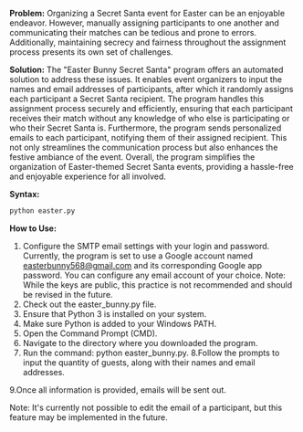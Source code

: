 **Problem:**
Organizing a Secret Santa event for Easter can be an enjoyable endeavor. However, manually assigning participants to one another and communicating their matches can be tedious and prone to errors. Additionally, maintaining secrecy and fairness throughout the assignment process presents its own set of challenges.

**Solution:**
The "Easter Bunny Secret Santa" program offers an automated solution to address these issues. It enables event organizers to input the names and email addresses of participants, after which it randomly assigns each participant a Secret Santa recipient. The program handles this assignment process securely and efficiently, ensuring that each participant receives their match without any knowledge of who else is participating or who their Secret Santa is. Furthermore, the program sends personalized emails to each participant, notifying them of their assigned recipient. This not only streamlines the communication process but also enhances the festive ambiance of the event. Overall, the program simplifies the organization of Easter-themed Secret Santa events, providing a hassle-free and enjoyable experience for all involved.

**Syntax:**
```bash
python easter.py
```

**How to Use:**

1. Configure the SMTP email settings with your login and password. Currently, the program is set to use a Google account named easterbunny568@gmail.com and its corresponding Google app password. You can configure any email account of your choice. Note: While the keys are public, this practice is not recommended and should be revised in the future.
2. Check out the easter_bunny.py file.
3. Ensure that Python 3 is installed on your system.
4. Make sure Python is added to your Windows PATH.
5. Open the Command Prompt (CMD).
6. Navigate to the directory where you downloaded the program.
7. Run the command: python easter_bunny.py.
8.Follow the prompts to input the quantity of guests, along with their names and email addresses.

9.Once all information is provided, emails will be sent out.

Note: It's currently not possible to edit the email of a participant, but this feature may be implemented in the future.
